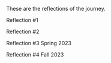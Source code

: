 These are the reflections of the journey.

Reflection #1

Reflection #2

Reflection #3 Spring 2023

Reflection #4 Fall 2023 
